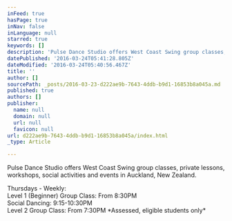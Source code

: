 ```yaml
---
inFeed: true
hasPage: true
inNav: false
inLanguage: null
starred: true
keywords: []
description: 'Pulse Dance Studio offers West Coast Swing group classes, private lessons, workshops, social activities and events in Auckland, New Zealand.'
datePublished: '2016-03-24T05:41:28.805Z'
dateModified: '2016-03-24T05:40:56.467Z'
title: ''
author: []
sourcePath: _posts/2016-03-23-d222ae9b-7643-4ddb-b9d1-16853b8a045a.md
published: true
authors: []
publisher:
  name: null
  domain: null
  url: null
  favicon: null
url: d222ae9b-7643-4ddb-b9d1-16853b8a045a/index.html
_type: Article

---
```

Pulse Dance Studio offers West Coast Swing group classes, private lessons, workshops, social activities and events in Auckland, New Zealand.

Thursdays - Weekly:  
Level 1 (Beginner) Group Class: From 8:30PM  
Social Dancing: 9:15-10:30PM  
Level 2 Group Class: From 7:30PM \*Assessed, eligible students only\*